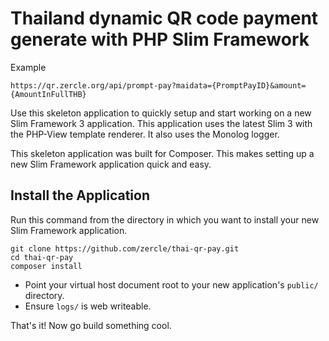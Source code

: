 # Thailand dynamic QR code payment generate with PHP Slim Framework

Example

    https://qr.zercle.org/api/prompt-pay?maidata={PromptPayID}&amount={AmountInFullTHB}

Use this skeleton application to quickly setup and start working on a new Slim Framework 3 application. This application uses the latest Slim 3 with the PHP-View template renderer. It also uses the Monolog logger.

This skeleton application was built for Composer. This makes setting up a new Slim Framework application quick and easy.

## Install the Application

Run this command from the directory in which you want to install your new Slim Framework application.

    git clone https://github.com/zercle/thai-qr-pay.git
    cd thai-qr-pay
    composer install

* Point your virtual host document root to your new application's `public/` directory.
* Ensure `logs/` is web writeable.

That's it! Now go build something cool.
